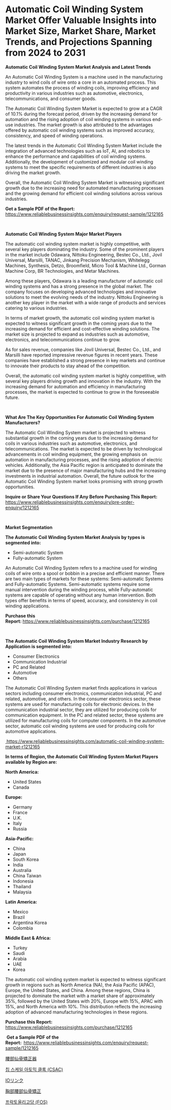 <p><h1>Automatic Coil Winding System Market Offer Valuable Insights into Market Size, Market Share, Market Trends, and Projections Spanning from 2024 to 2031</h1></p><p><strong>Automatic Coil Winding System Market Analysis and Latest Trends</strong></p>
<p><p>An Automatic Coil Winding System is a machine used in the manufacturing industry to wind coils of wire onto a core in an automated process. This system automates the process of winding coils, improving efficiency and productivity in various industries such as automotive, electronics, telecommunications, and consumer goods.</p><p>The Automatic Coil Winding System Market is expected to grow at a CAGR of 10.1% during the forecast period, driven by the increasing demand for automation and the rising adoption of coil winding systems in various end-use industries. The market growth is also attributed to the advantages offered by automatic coil winding systems such as improved accuracy, consistency, and speed of winding operations.</p><p>The latest trends in the Automatic Coil Winding System Market include the integration of advanced technologies such as IoT, AI, and robotics to enhance the performance and capabilities of coil winding systems. Additionally, the development of customized and modular coil winding systems to meet the specific requirements of different industries is also driving the market growth.</p><p>Overall, the Automatic Coil Winding System Market is witnessing significant growth due to the increasing need for automated manufacturing processes and the growing demand for efficient coil winding solutions across various industries.</p></p>
<p><strong>Get a Sample PDF of the Report:&nbsp;</strong> <a href="https://www.reliablebusinessinsights.com/enquiry/request-sample/1212165">https://www.reliablebusinessinsights.com/enquiry/request-sample/1212165</a></p>
<p>&nbsp;</p>
<p><strong>Automatic Coil Winding System Major Market Players</strong></p>
<p><p>The automatic coil winding system market is highly competitive, with several key players dominating the industry. Some of the prominent players in the market include Odawara, Nittoku Engineering, Bestec Co., Ltd., Jovil Universal, Marsilli, TANAC, Jinkang Precision Mechanism, Whitelegg Machines, Synthesis, Detzo, Broomfield, Micro Tool & Machine Ltd., Gorman Machine Corp, BR Technologies, and Metar Machines.</p><p>Among these players, Odawara is a leading manufacturer of automatic coil winding systems and has a strong presence in the global market. The company focuses on developing advanced technologies and innovative solutions to meet the evolving needs of the industry. Nittoku Engineering is another key player in the market with a wide range of products and services catering to various industries.</p><p>In terms of market growth, the automatic coil winding system market is expected to witness significant growth in the coming years due to the increasing demand for efficient and cost-effective winding solutions. The market size is projected to expand as industries such as automotive, electronics, and telecommunications continue to grow.</p><p>As for sales revenue, companies like Jovil Universal, Bestec Co., Ltd., and Marsilli have reported impressive revenue figures in recent years. These companies have established a strong presence in key markets and continue to innovate their products to stay ahead of the competition.</p><p>Overall, the automatic coil winding system market is highly competitive, with several key players driving growth and innovation in the industry. With the increasing demand for automation and efficiency in manufacturing processes, the market is expected to continue to grow in the foreseeable future.</p></p>
<p>&nbsp;</p>
<p><strong>What Are The Key Opportunities For Automatic Coil Winding System Manufacturers?</strong></p>
<p><p>The Automatic Coil Winding System market is projected to witness substantial growth in the coming years due to the increasing demand for coils in various industries such as automotive, electronics, and telecommunications. The market is expected to be driven by technological advancements in coil winding equipment, the growing emphasis on automation in manufacturing processes, and the rising adoption of electric vehicles. Additionally, the Asia Pacific region is anticipated to dominate the market due to the presence of major manufacturing hubs and the increasing investments in industrial automation. Overall, the future outlook for the Automatic Coil Winding System market looks promising with strong growth opportunities.</p></p>
<p><strong>Inquire or Share Your Questions If Any Before Purchasing This Report:</strong> <a href="https://www.reliablebusinessinsights.com/enquiry/pre-order-enquiry/1212165">https://www.reliablebusinessinsights.com/enquiry/pre-order-enquiry/1212165</a></p>
<p>&nbsp;</p>
<p><strong>Market Segmentation</strong></p>
<p><strong>The Automatic Coil Winding System Market Analysis by types is segmented into:</strong></p>
<p><ul><li>Semi-automatic System</li><li>Fully-automatic System</li></ul></p>
<p><p>An Automatic Coil Winding System refers to a machine used for winding coils of wire onto a spool or bobbin in a precise and efficient manner. There are two main types of markets for these systems: Semi-automatic Systems and Fully-automatic Systems. Semi-automatic systems require some manual intervention during the winding process, while Fully-automatic systems are capable of operating without any human intervention. Both types offer benefits in terms of speed, accuracy, and consistency in coil winding applications.</p></p>
<p><strong>Purchase this Report:&nbsp;</strong><a href="https://www.reliablebusinessinsights.com/purchase/1212165">https://www.reliablebusinessinsights.com/purchase/1212165</a></p>
<p>&nbsp;</p>
<p><strong>The Automatic Coil Winding System Market Industry Research by Application is segmented into:</strong></p>
<p><ul><li>Consumer Electronics</li><li>Communication Industrial</li><li>PC and Related</li><li>Automotive</li><li>Others</li></ul></p>
<p><p>The Automatic Coil Winding System market finds applications in various sectors including consumer electronics, communication industrial, PC and related, automotive, and others. In the consumer electronics sector, these systems are used for manufacturing coils for electronic devices. In the communication industrial sector, they are utilized for producing coils for communication equipment. In the PC and related sector, these systems are utilized for manufacturing coils for computer components. In the automotive sector, automatic coil winding systems are used for producing coils for automotive applications.</p></p>
<p><a href="https://www.reliablebusinessinsights.com/automatic-coil-winding-system-market-r1212165">&nbsp;https://www.reliablebusinessinsights.com/automatic-coil-winding-system-market-r1212165</a></p>
<p><strong>In terms of Region, the Automatic Coil Winding System Market Players available by Region are:</strong></p>
<p>
    <p> <strong> North America: </strong>
        <ul>
            <li>United States</li>
            <li>Canada</li>
        </ul>
        </p> 
    <p> <strong> Europe: </strong>
        <ul>
            <li>Germany</li>
            <li>France</li>
            <li>U.K.</li>
            <li>Italy</li>
            <li>Russia</li>
        </ul>
        </p> 
    <p> <strong> Asia-Pacific: </strong>
        <ul>
            <li>China</li>
            <li>Japan</li>
            <li>South Korea</li>
            <li>India</li>
            <li>Australia</li>
            <li>China Taiwan</li>
            <li>Indonesia</li>
            <li>Thailand</li>
            <li>Malaysia</li>
        </ul>
        </p> 
    <p> <strong> Latin America: </strong>
        <ul>
            <li>Mexico</li>
            <li>Brazil</li>
            <li>Argentina Korea</li>
            <li>Colombia</li>
        </ul>
        </p> 
    <p> <strong> Middle East & Africa: </strong>
        <ul>
            <li>Turkey</li>
            <li>Saudi</li>
            <li>Arabia</li>
            <li>UAE</li>
            <li>Korea</li>
        </ul>
    </p>
    </p>
<p><p>The automatic coil winding system market is expected to witness significant growth in regions such as North America (NA), the Asia Pacific (APAC), Europe, the United States, and China. Among these regions, China is projected to dominate the market with a market share of approximately 35%, followed by the United States with 20%, Europe with 15%, APAC with 15%, and North America with 10%. This distribution reflects the increasing adoption of advanced manufacturing technologies in these regions.</p></p>
<p><strong>Purchase this Report: </strong><a href="https://www.reliablebusinessinsights.com/purchase/1212165">https://www.reliablebusinessinsights.com/purchase/1212165</a></p>
<p>&nbsp;<strong>Get a Sample PDF of the Report:&nbsp;&nbsp;</strong><a href="https://www.reliablebusinessinsights.com/enquiry/request-sample/1212165">https://www.reliablebusinessinsights.com/enquiry/request-sample/1212165</a></p>
<p><strong></strong></p>
<p><p><a href="https://github.com/EmoryYundt1935/Market-Research-Report-List-2/blob/main/7777551101947.md">腰部仙骨矯正器</a></p><p><a href="https://github.com/rcabello548/Market-Research-Report-List-1/blob/main/6361428108001.md">칩 스케일 아토믹 클록 (CSAC)</a></p><p><a href="https://medium.com/@lewisbechtelar1964/io-link%E5%B8%82%E5%A0%B4%E3%81%AF2031%E5%B9%B4%E3%81%BE%E3%81%A7%E3%81%AE%E5%B8%82%E5%A0%B4%E3%82%B7%E3%82%A7%E3%82%A2-%E3%82%B5%E3%82%A4%E3%82%BA-%E3%81%8A%E3%82%88%E3%81%B3%E4%BA%88%E6%B8%AC%E3%81%95%E3%82%8C%E3%81%9F%E4%BA%88%E6%B8%AC%E3%81%AB%E7%84%A6%E7%82%B9%E3%82%92%E5%BD%93%E3%81%A6%E3%81%A6%E3%81%84%E3%81%BE%E3%81%99-9bd50a661e69">IOリンク</a></p><p><a href="https://github.com/mm14022023/Market-Research-Report-List-1/blob/main/7239837101948.md">胸部腰部仙骨矯正</a></p><p><a href="https://github.com/KellyLyncyh543964/Market-Research-Report-List-2/blob/main/1977070108000.md">프락토올리고당 (FOS)</a></p></p>